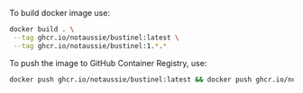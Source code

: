 To build docker image use:

```bash
docker build . \
 --tag ghcr.io/notaussie/bustinel:latest \
 --tag ghcr.io/notaussie/bustinel:1.*.*
```

To push the image to GitHub Container Registry, use:

```bash
docker push ghcr.io/notaussie/bustinel:latest && docker push ghcr.io/notaussie/bustinel:stable && docker push ghcr.io/notaussie/bustinel:1.*.*
```
